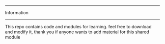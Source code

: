 ***********
Information
***********

This repo contains code and modules for learning.
feel free to download and modify it, thank you if anyone wants to add material for this shared module
